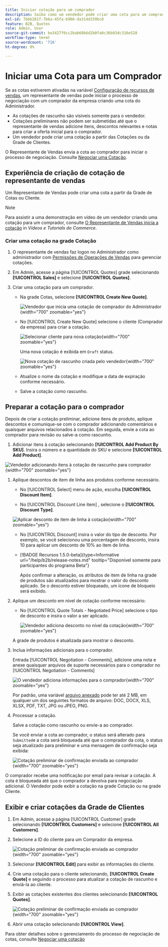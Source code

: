 ```yaml
---
title: Iniciar cotação para um comprador
description: Saiba como um vendedor pode criar uma cota para um comprador específico para iniciar o processo de negociação. O vendedor pode enviar cotações apenas para clientes associados a uma conta de empresa no site selecionado.
exl-id: 7bbb281f-7b6a-45fa-b906-da314d159bc8
feature: B2B, Quotes
role: Admin, User
source-git-commit: be3427f6cc2bab68b6d2b0fa0c36b83dc310e528
workflow-type: tm+mt
source-wordcount: '716'
ht-degree: 0%

---
```


# Iniciar uma Cota para um Comprador

Se as cotas estiverem ativadas na variável [Configuração de recursos de vendas](configure-quotes.md), um representante de vendas pode iniciar o processo de negociação com um comprador da empresa criando uma cota do Administrador.

- As cotações de rascunho são visíveis somente para o vendedor.
- Cotações preliminares não podem ser submetidas até que o representante de vendas adicione itens, descontos relevantes e notas para criar a oferta inicial para o comprador.
- Um vendedor pode criar uma cotação a partir das Cotações ou da Grade de Clientes.

O Representante de Vendas envia a cota ao comprador para iniciar o processo de negociação. Consulte [Negociar uma Cotação](quote-price-negotiation.md).

## Experiência de criação de cotação de representante de vendas

Um Representante de Vendas pode criar uma cota a partir da Grade de Cotas ou Cliente.

>[!NOTE]
>
>Para assistir a uma demonstração em vídeo de um vendedor criando uma cotação para um comprador, consulte [O Representante de Vendas inicia a cotação](https://experienceleague.adobe.com/docs/commerce-learn/tutorials/b2b/b2b-quote/sales-rep-initiates-quote.html) in _Vídeos e Tutorials do Commerce_.

### Criar uma cotação na grade Cotação

1. O representante de vendas faz logon no Administrador como administrador com [Permissões de Operações de Vendas](../systems/permissions.md) para gerenciar cotações.

1. Em Admin, acesse a página [!UICONTROL Quotes] grade selecionando **[!UICONTROL Sales]** e selecione **[!UICONTROL Quotes]**.

1. Criar uma cotação para um comprador.

   - Na grade Cotas, selecione **[!UICONTROL Create New Quote]**.

     ![Vendedor que inicia uma cotação de comprador do Administrador](./assets/quote-draft-from-admin.png){width="700" zoomable="yes"}

   - No [!UICONTROL Create New Quote] selecione o cliente (Comprador da empresa) para criar a cotação.

     ![Selecionar cliente para nova cotação](./assets/quote-draft-from-admin-select-buyer.png){width="700" zoomable="yes"}

     Uma nova cotação é exibida em `Draft` status.

     ![Nova cotação de rascunho criada pelo vendedor](./assets/quote-create-by-seller.png){width="700" zoomable="yes"}

   - Atualize o nome da cotação e modifique a data de expiração conforme necessário.

   - Salve a cotação como rascunho.

## Preparar a cotação para o comprador

Depois de criar a cotação preliminar, adicione itens de produto, aplique descontos e comunique-se com o comprador adicionando comentários e quaisquer arquivos relacionados à cotação. Em seguida, envie a cota ao comprador para revisão ou salve-a como rascunho.

1. Adicionar itens à cotação selecionando **[!UICONTROL Add Product By SKU]**. Insira o número e a quantidade do SKU e selecione **[!UICONTROL Add Product]**.

![Vendedor adicionando itens à cotação de rascunho para comprador](./assets/quote-draft-add-items.png){width="700" zoomable="yes"}

1. Aplique descontos de item de linha aos produtos conforme necessário.

   - No [!UICONTROL Select] menu de ação, escolha **[!UICONTROL Discount Item]**.

   - No [!UICONTROL Discount Line item] , selecione o **[!UICONTROL Discount Type]**.

   ![Aplicar desconto de item de linha à cotação](./assets/quote-draft-add-items.png){width="700" zoomable="yes"}

   - No [!UICONTROL Discount] insira o valor do tipo de desconto. Por exemplo, se você selecionou uma porcentagem de desconto, insira 10 para aplicar um desconto de 10% ao item de linha.

   - [!BADGE Recursos 1.5.0-beta]{type=Informative url="/help/b2b/release-notes.md" tooltip="Disponível somente para participantes do programa Beta"}

     Após confirmar a alteração, os atributos de item de linha na grade de produtos são atualizados para mostrar o valor do desconto aplicado. Se o desconto estiver bloqueado, um ícone de bloqueio será exibido.

1. Aplique um desconto em nível de cotação conforme necessário:

   - No [!UICONTROL Quote Totals - Negotiated Price] selecione o tipo de desconto e insira o valor a ser aplicado.

     ![Vendedor adiciona desconto no nível da cotação](./assets/quote-draft-total-discount.png){width="700" zoomable="yes"}

   A grade de produtos é atualizada para mostrar o desconto.

1. Inclua informações adicionais para o comprador.

   Entrada [!UICONTROL Negotiation - Comments], adicione uma nota e anexe quaisquer arquivos de suporte necessários para o comprador no [!UICONTROL Negotiation - Comments]

   ![O vendedor adiciona informações para o comprador](./assets/quote-draft-add-info-for-buyer.png){width="700" zoomable="yes"}

   Por padrão, uma variável [arquivo anexado](configure-quotes.md) pode ter até 2 MB, em qualquer um dos seguintes formatos de arquivo: DOC, DOCX, XLS, XLSX, PDF, TXT, JPG ou JPEG, PNG.

1. Processar a cotação.

   Salve a cotação como rascunho ou envie-a ao comprador.

   Se você enviar a cota ao comprador, o status será alterado para `Submitted`e a cota será bloqueada até que o comprador da cota, o status seja atualizado para preliminar e uma mensagem de confirmação seja exibida:

   ![Cotação preliminar de confirmação enviada ao comprador](./assets/quote-draft-submitted-confirmation.png){width="700" zoomable="yes"}

O comprador recebe uma notificação por email para revisar a cotação. A cota é bloqueada até que o comprador a devolva para negociação adicional. O Vendedor pode exibir a cotação na grade Cotação ou na grade Cliente.

## Exibir e criar cotações da Grade de Clientes

1. Em Admin, acesse a página [!UICONTROL Customer] grade selecionando **[!UICONTROL Customers]** e selecione **[!UICONTROL All Customers]**.

1. Selecione a ID do cliente para um Comprador da empresa.

   ![Cotação preliminar de confirmação enviada ao comprador](./assets/quote-view-customer-quotes.png){width="700" zoomable="yes"}

1. Selecionar **[!UICONTROL Edit]** para exibir as informações do cliente.

1. Crie uma cotação para o cliente selecionando, **[!UICONTROL Create Quote]** e seguindo o processo para atualizar a cotação de rascunho e enviá-la ao cliente.

1. Exibir as cotações existentes dos clientes selecionando **[!UICONTROL Quotes]**.

   ![Cotação preliminar de confirmação enviada ao comprador](./assets/quote-list-from-customer-information.png){width="700" zoomable="yes"}

1. Abrir uma cotação selecionando **[!UICONTROL View]**.

Para obter detalhes sobre o gerenciamento do processo de negociação de cotas, consulte [Negociar uma cotação](quote-price-negotiation.md)
